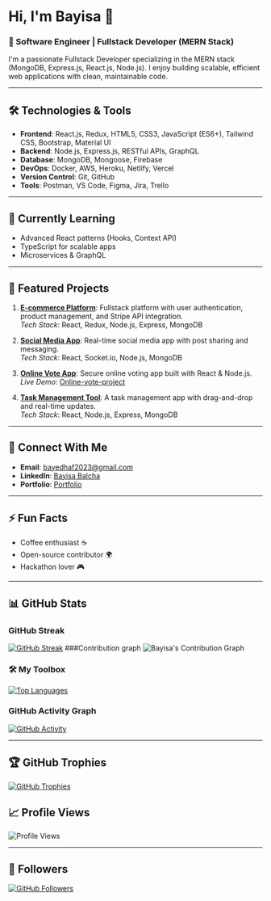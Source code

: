 # Hi, I'm Bayisa 👋

### 🚀 Software Engineer | Fullstack Developer (MERN Stack)

I'm a passionate Fullstack Developer specializing in the MERN stack (MongoDB, Express.js, React.js, Node.js). I enjoy building scalable, efficient web applications with clean, maintainable code.

---

## 🛠️ Technologies & Tools

- **Frontend**: React.js, Redux, HTML5, CSS3, JavaScript (ES6+), Tailwind CSS, Bootstrap, Material UI
- **Backend**: Node.js, Express.js, RESTful APIs, GraphQL
- **Database**: MongoDB, Mongoose, Firebase
- **DevOps**: Docker, AWS, Heroku, Netlify, Vercel
- **Version Control**: Git, GitHub
- **Tools**: Postman, VS Code, Figma, Jira, Trello

---

## 🌱 Currently Learning

- Advanced React patterns (Hooks, Context API)
- TypeScript for scalable apps
- Microservices & GraphQL

---

## 💼 Featured Projects

1. **[E-commerce Platform](https://github.com/bayedhaf/e-commerce)**: Fullstack platform with user authentication, product management, and Stripe API integration.  
   _Tech Stack_: React, Redux, Node.js, Express, MongoDB

2. **[Social Media App](https://github.com/bayedhaf/social-media)**: Real-time social media app with post sharing and messaging.  
   _Tech Stack_: React, Socket.io, Node.js, MongoDB

3. **[Online Vote App](https://github.com/bayedhaf/Online-vote-App)**: Secure online voting app built with React & Node.js.  
   _Live Demo_: [Online-vote-project](http://onlinovote.netlify.app)

4. **[Task Management Tool](https://github.com/bayedhaf/task-manager)**: A task management app with drag-and-drop and real-time updates.  
   _Tech Stack_: React, Node.js, Express, MongoDB

---

## 📧 Connect With Me

- **Email**: [bayedhaf2023@gmail.com](mailto:bayedhaf2023@gmail.com)
- **LinkedIn**: [Bayisa Balcha](https://et.linkedin.com/in/bayisa-balcha-52b12a334)
- **Portfolio**: [Portfolio](https://bayedhaf.github.io/web-dev-class-project/)

---

## ⚡ Fun Facts

- Coffee enthusiast ☕
- Open-source contributor 🌍
- Hackathon lover 🎮

---

## 📊 GitHub Stats

### GitHub Streak
[![GitHub Streak](https://git-readme-streak-stats.herokuapp.com/?user=bayedhaf&theme=dark)](https://git.io/streak-stats)
###Contribution graph
![Bayisa's Contribution Graph](https://github-readme-activity-graph.vercel.app/graph?username=bayedhaf&theme=dracula)

### 🛠️ My Toolbox

[![Top Languages](https://github-readme-stats.vercel.app/api/top-langs/?username=bayedhaf&layout=donut&langs_count=8&hide=html,css&theme=algolia)](https://github.com/bayedhaf)

### GitHub Activity Graph
[![GitHub Activity](https://github-readme-activity-graph.cyclic.app/graph?username=bayedhaf&theme=react&area=true&hide_border=true)](https://github.com/bayedhaf)

---

## 🏆 GitHub Trophies
[![GitHub Trophies](https://github-profile-trophy.vercel.app/?username=bayedhaf&theme=onedark&row=2&column=3)](https://github.com/bayedhaf)

## 📈 Profile Views
![Profile Views](https://komarev.com/ghpvc/?username=bayedhaf&color=blue&style=flat)

---

## 👥 Followers
[![GitHub Followers](https://img.shields.io/github/followers/bayedhaf?label=Follow&style=social)](https://github.com/bayedhaf)
